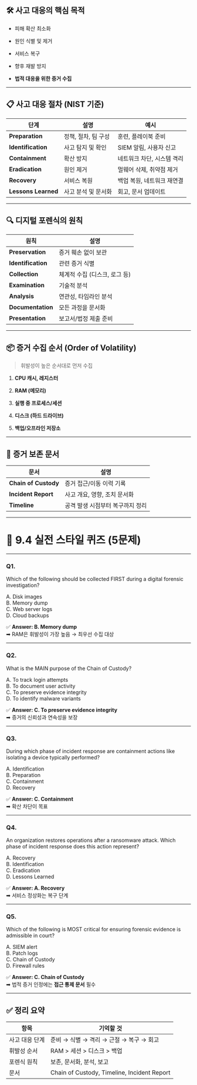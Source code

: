 ## 🛠 사고 대응의 핵심 목적

- 피해 확산 최소화
    
- 원인 식별 및 제거
    
- 서비스 복구
    
- 향후 재발 방지
    
- **법적 대응을 위한 증거 수집**
    

---

## 📋 사고 대응 절차 (NIST 기준)

|단계|설명|예시|
|---|---|---|
|**Preparation**|정책, 절차, 팀 구성|훈련, 플레이북 준비|
|**Identification**|사고 탐지 및 확인|SIEM 알림, 사용자 신고|
|**Containment**|확산 방지|네트워크 차단, 시스템 격리|
|**Eradication**|원인 제거|멀웨어 삭제, 취약점 제거|
|**Recovery**|서비스 복원|백업 복원, 네트워크 재연결|
|**Lessons Learned**|사고 분석 및 문서화|회고, 문서 업데이트|

---

## 🔍 디지털 포렌식의 원칙

|원칙|설명|
|---|---|
|**Preservation**|증거 훼손 없이 보관|
|**Identification**|관련 증거 식별|
|**Collection**|체계적 수집 (디스크, 로그 등)|
|**Examination**|기술적 분석|
|**Analysis**|연관성, 타임라인 분석|
|**Documentation**|모든 과정을 문서화|
|**Presentation**|보고서/법정 제출 준비|

---

## 📦 증거 수집 순서 (Order of Volatility)

> 휘발성이 높은 순서대로 먼저 수집

1. **CPU 캐시, 레지스터**
    
2. **RAM (메모리)**
    
3. **실행 중 프로세스/세션**
    
4. **디스크 (하드 드라이브)**
    
5. **백업/오프라인 저장소**
    

---

## 📁 증거 보존 문서

|문서|설명|
|---|---|
|**Chain of Custody**|증거 접근/이동 이력 기록|
|**Incident Report**|사고 개요, 영향, 조치 문서화|
|**Timeline**|공격 발생 시점부터 복구까지 정리|

---

# 🧪 9.4 실전 스타일 퀴즈 (5문제)

---

### **Q1.**

Which of the following should be collected FIRST during a digital forensic investigation?

A. Disk images  
B. Memory dump  
C. Web server logs  
D. Cloud backups

✅ **Answer: B. Memory dump**  
➡ RAM은 휘발성이 가장 높음 → 최우선 수집 대상

---

### **Q2.**

What is the MAIN purpose of the Chain of Custody?

A. To track login attempts  
B. To document user activity  
C. To preserve evidence integrity  
D. To identify malware variants

✅ **Answer: C. To preserve evidence integrity**  
➡ 증거의 신뢰성과 연속성을 보장

---

### **Q3.**

During which phase of incident response are containment actions like isolating a device typically performed?

A. Identification  
B. Preparation  
C. Containment  
D. Recovery

✅ **Answer: C. Containment**  
➡ 확산 차단이 목표

---

### **Q4.**

An organization restores operations after a ransomware attack. Which phase of incident response does this action represent?

A. Recovery  
B. Identification  
C. Eradication  
D. Lessons Learned

✅ **Answer: A. Recovery**  
➡ 서비스 정상화는 복구 단계

---

### **Q5.**

Which of the following is MOST critical for ensuring forensic evidence is admissible in court?

A. SIEM alert  
B. Patch logs  
C. Chain of Custody  
D. Firewall rules

✅ **Answer: C. Chain of Custody**  
➡ 법적 증거 인정에는 **접근 통제 문서** 필수

---

## ✅ 정리 요약

| 항목       | 기억할 것                                       |
| -------- | ------------------------------------------- |
| 사고 대응 단계 | 준비 → 식별 → 격리 → 근절 → 복구 → 회고                 |
| 휘발성 순서   | RAM > 세션 > 디스크 > 백업                         |
| 포렌식 원칙   | 보존, 문서화, 분석, 보고                             |
| 문서       | Chain of Custody, Timeline, Incident Report |